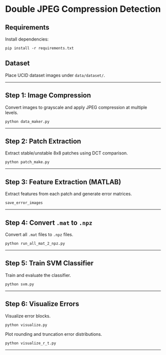 # Double JPEG Compression Detection

## Requirements

Install dependencies:

```
pip install -r requirements.txt
```

## Dataset

Place UCID dataset images under `data/dataset/`.

---

## Step 1: Image Compression

Convert images to grayscale and apply JPEG compression at multiple levels.

```
python data_maker.py
```

---

## Step 2: Patch Extraction

Extract stable/unstable 8x8 patches using DCT comparison.

```
python patch_make.py
```

---

## Step 3: Feature Extraction (MATLAB)

Extract features from each patch and generate error matrices.

```
save_error_images
```

---

## Step 4: Convert `.mat` to `.npz`

Convert all `.mat` files to `.npz` files.

```
python run_all_mat_2_npz.py
```

---

## Step 5: Train SVM Classifier

Train and evaluate the classifier.

```
python svm.py
```

---

## Step 6: Visualize Errors


Visualize error blocks.

```
python visualize.py
```

Plot rounding and truncation error distributions.

```
python visualize_r_t.py
```

---

